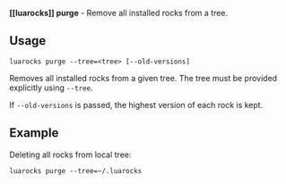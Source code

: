 **[[luarocks]] purge** - Remove all installed rocks from a tree.

## Usage

`luarocks purge --tree=<tree> [--old-versions]`

Removes all installed rocks from a given tree.
The tree must be provided explicitly using `--tree`.

If `--old-versions` is passed, the highest version
of each rock is kept.

## Example

Deleting all rocks from local tree:

```
luarocks purge --tree=~/.luarocks
```
